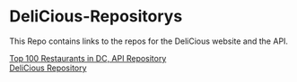 # DeliCious-Repositorys
This Repo contains links to the repos for the DeliCious website and the API. 

[Top 100 Restaurants in DC, API Repository](https://github.com/TylerEikenberg/Yelp-DC-Database)  
[DeliCious Repository](https://github.com/tully4school/Project8FE)  
